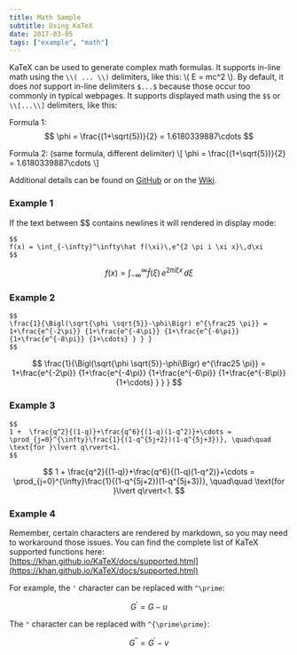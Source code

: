 ```yaml
---
title: Math Sample
subtitle: Using KaTeX
date: 2017-03-05
tags: ["example", "math"]
---
```


KaTeX can be used to generate complex math formulas. It supports in-line math using the `\\( ... \\)` delimiters, like this: \\( E = mc^2 \\). By default, it does *not* support in-line delimiters `$...$` because those occur too commonly in typical webpages. It supports displayed math using the `$$` or `\\[...\\]` delimiters, like this:

Formula 1:
$$
\phi = \frac{(1+\sqrt{5})}{2} = 1.6180339887\cdots
$$

Formula 2: (same formula, different delimiter)
\\[
\phi = \frac{(1+\sqrt{5})}{2} = 1.6180339887\cdots
\\]

Additional details can be found on [GitHub](https://github.com/Khan/KaTeX) or on the [Wiki](http://tiddlywiki.com/plugins/tiddlywiki/katex/).
<!--more-->

### Example 1

If the text between $$ contains newlines it will rendered in display mode:
```
$$
f(x) = \int_{-\infty}^\infty\hat f(\xi)\,e^{2 \pi i \xi x}\,d\xi
$$
```
$$
f(x) = \int_{-\infty}^\infty\hat f(\xi)\,e^{2 \pi i \xi x}\,d\xi
$$


### Example 2
```
$$
\frac{1}{\Bigl(\sqrt{\phi \sqrt{5}}-\phi\Bigr) e^{\frac25 \pi}} = 1+\frac{e^{-2\pi}} {1+\frac{e^{-4\pi}} {1+\frac{e^{-6\pi}} {1+\frac{e^{-8\pi}} {1+\cdots} } } }
$$
```
$$
\frac{1}{\Bigl(\sqrt{\phi \sqrt{5}}-\phi\Bigr) e^{\frac25 \pi}} = 1+\frac{e^{-2\pi}} {1+\frac{e^{-4\pi}} {1+\frac{e^{-6\pi}} {1+\frac{e^{-8\pi}} {1+\cdots} } } }
$$


### Example 3
```
$$
1 +  \frac{q^2}{(1-q)}+\frac{q^6}{(1-q)(1-q^2)}+\cdots = \prod_{j=0}^{\infty}\frac{1}{(1-q^{5j+2})(1-q^{5j+3})}, \quad\quad \text{for }\lvert q\rvert<1.
$$
```
$$
1 +  \frac{q^2}{(1-q)}+\frac{q^6}{(1-q)(1-q^2)}+\cdots = \prod_{j=0}^{\infty}\frac{1}{(1-q^{5j+2})(1-q^{5j+3})}, \quad\quad \text{for }\lvert q\rvert<1.
$$

### Example 4

Remember, certain characters are rendered by markdown, so you may need to workaround those issues. You can find the complete list of KaTeX supported functions here: [https://khan.github.io/KaTeX/docs/supported.html](https://khan.github.io/KaTeX/docs/supported.html)

For example, the `'` character can  be replaced with `^\prime`:

$$
G^\prime = G - u
$$

The `"` character can  be replaced with `^{\prime\prime}`:

$$
G^{\prime\prime} = G^\prime - v
$$
